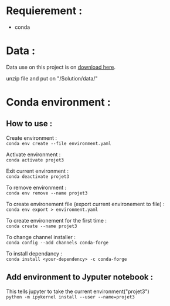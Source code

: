 # Requierement :

- conda

# Data :

Data use on this project is on <a href = https://static.openfoodfacts.org/data/fr.openfoodfacts.org.products.csv>download here</a>.<br>

unzip file and put on "/Solution/data/"

# Conda environment :

## How to use :

Create environment : <br>
`conda env create --file environment.yaml` <br>

Activate environment : <br>
`conda activate projet3`<br>

Exit current environment : <br>
`conda deactivate projet3`

To remove environment : <br>
`conda env remove --name projet3` <br>

To create environement file (export current environement to file)  : <br>
`conda env export > environment.yaml` <br>

To create environement for the first time : <br>
`conda create --name projet3` <br>

To change channel installer : <br>
`conda config --add channels conda-forge` <br>

To install dependancy : <br>
`conda install <your-dependency> -c conda-forge` <br>

## Add environment to Jyputer notebook :

This tells jupyter to take the current environment("projet3")<br>
`python -m ipykernel install --user --name=projet3`

